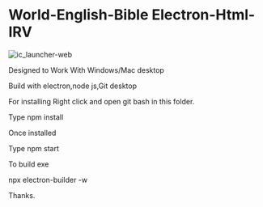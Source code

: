 # World-English-Bible Electron-Html-IRV
![ic_launcher-web](https://user-images.githubusercontent.com/128845493/227622675-c9a5637d-cf5c-4c1d-815d-07ff44ace4a7.png)



Designed to Work With Windows/Mac desktop

Build with electron,node js,Git desktop

For installing Right click and open git bash in this folder.

Type npm install

Once installed

Type npm start

To build exe

npx electron-builder -w

Thanks.

